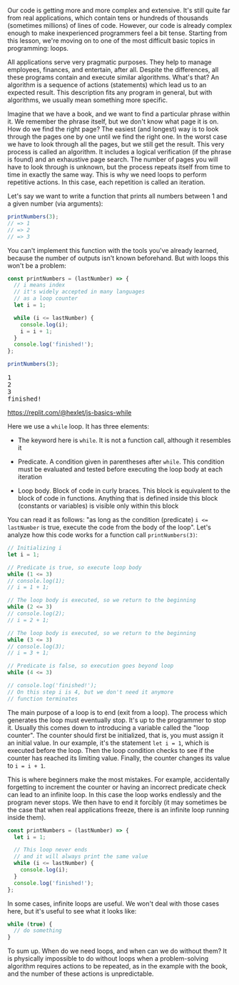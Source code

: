 
Our code is getting more and more complex and extensive. It's still quite far from real applications, which contain tens or hundreds of thousands (sometimes millions) of lines of code. However, our code is already complex enough to make inexperienced programmers feel a bit tense. Starting from this lesson, we're moving on to one of the most difficult basic topics in programming: loops.

All applications serve very pragmatic purposes. They help to manage employees, finances, and entertain, after all. Despite the differences, all these programs contain and execute similar algorithms. What's that? An algorithm is a sequence of actions (statements) which lead us to an expected result. This description fits any program in general, but with algorithms, we usually mean something more specific.

Imagine that we have a book, and we want to find a particular phrase within it. We remember the phrase itself, but we don't know what page it is on. How do we find the right page? The easiest (and longest) way is to look through the pages one by one until we find the right one. In the worst case we have to look through all the pages, but we still get the result. This very process is called an algorithm. It includes a logical verification (if the phrase is found) and an exhaustive page search. The number of pages you will have to look through is unknown, but the process repeats itself from time to time in exactly the same way. This is why we need loops to perform repetitive actions. In this case, each repetition is called an iteration.

Let's say we want to write a function that prints all numbers between 1 and a given number (via arguments):

```javascript
printNumbers(3);
// => 1
// => 2
// => 3
```

You can't implement this function with the tools you've already learned, because the number of outputs isn't known beforehand. But with loops this won't be a problem:

```javascript
const printNumbers = (lastNumber) => {
  // i means index
  // it's widely accepted in many languages
  // as a loop counter
  let i = 1;

  while (i <= lastNumber) {
    console.log(i);
    i = i + 1;
  }
  console.log('finished!');
};

printNumbers(3);
```

<pre class='hexlet-basics-output'>
1
2
3
finished!
</pre>

https://replit.com/@hexlet/js-basics-while

Here we use a `while` loop. It has three elements:

* The keyword here is `while`. It is not a function call, although it resembles it

* Predicate. A condition given in parentheses after `while`. This condition must be evaluated and tested before executing the loop body at each iteration

* Loop body. Block of code in curly braces. This block is equivalent to the block of code in functions. Anything that is defined inside this block (constants or variables) is visible only within this block

You can read it as follows: "as long as the condition (predicate) `i <= lastNumber` is true, execute the code from the body of the loop". Let's analyze how this code works for a function call `printNumbers(3)`:

```javascript
// Initializing i
let i = 1;

// Predicate is true, so execute loop body
while (1 <= 3)
// console.log(1);
// i = 1 + 1;

// The loop body is executed, so we return to the beginning
while (2 <= 3)
// console.log(2);
// i = 2 + 1;

// The loop body is executed, so we return to the beginning
while (3 <= 3)
// console.log(3);
// i = 3 + 1;

// Predicate is false, so execution goes beyond loop
while (4 <= 3)

// console.log('finished!');
// On this step i is 4, but we don't need it anymore
// function terminates
```

The main purpose of a loop is to end (exit from a loop). The process which generates the loop must eventually stop. It's up to the programmer to stop it. Usually this comes down to introducing a variable called the "loop counter". The counter should first be initialized, that is, you must assign it an initial value. In our example, it's the statement `let i = 1`, which is executed before the loop. Then the loop condition checks to see if the counter has reached its limiting value. Finally, the counter changes its value to `i = i + 1`.

This is where beginners make the most mistakes. For example, accidentally forgetting to increment the counter or having an incorrect predicate check can lead to an infinite loop. In this case the loop works endlessly and the program never stops. We then have to end it forcibly (it may sometimes be the case that when real applications freeze, there is an infinite loop running inside them).

```javascript
const printNumbers = (lastNumber) => {
  let i = 1;

  // This loop never ends
  // and it will always print the same value
  while (i <= lastNumber) {
    console.log(i);
  }
  console.log('finished!');
};
```

In some cases, infinite loops are useful. We won't deal with those cases here, but it's useful to see what it looks like:

```javascript
while (true) {
  // do something
}
```

To sum up. When do we need loops, and when can we do without them? It is physically impossible to do without loops when a problem-solving algorithm requires actions to be repeated, as in the example with the book, and the number of these actions is unpredictable.
